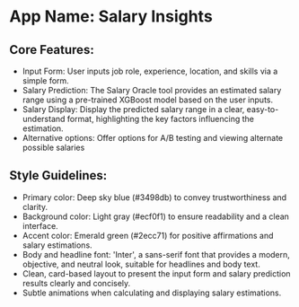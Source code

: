 # **App Name**: Salary Insights

## Core Features:

- Input Form: User inputs job role, experience, location, and skills via a simple form.
- Salary Prediction: The Salary Oracle tool provides an estimated salary range using a pre-trained XGBoost model based on the user inputs.
- Salary Display: Display the predicted salary range in a clear, easy-to-understand format, highlighting the key factors influencing the estimation.
- Alternative options: Offer options for A/B testing and viewing alternate possible salaries

## Style Guidelines:

- Primary color: Deep sky blue (#3498db) to convey trustworthiness and clarity.
- Background color: Light gray (#ecf0f1) to ensure readability and a clean interface.
- Accent color: Emerald green (#2ecc71) for positive affirmations and salary estimations.
- Body and headline font: 'Inter', a sans-serif font that provides a modern, objective, and neutral look, suitable for headlines and body text.
- Clean, card-based layout to present the input form and salary prediction results clearly and concisely.
- Subtle animations when calculating and displaying salary estimations.